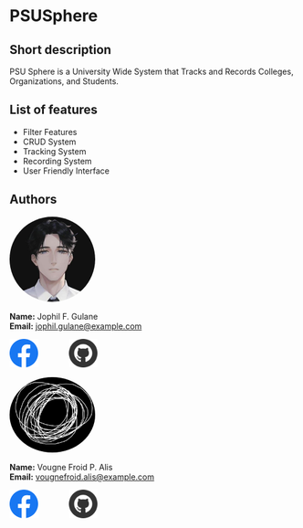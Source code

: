 # PSUSphere

## Short description
PSU Sphere is a University Wide System that Tracks and Records Colleges, Organizations, and Students.

## List of features
- Filter Features 
- CRUD System
- Tracking System
- Recording System
- User Friendly Interface

## Authors


<img style="width: 150px; border-radius: 50%;" src="img/Jays.png" alt="JophilGulane">

**Name:** Jophil F. Gulane   
**Email:** jophil.gulane@example.com  

[<img style = "margin-right: 50px;  width: 50px;" src="img/Facebook.svg">](https://web.facebook.com/jophil.gulane "Jophil Gulane FB")
[<img style = "width: 50px;" src="img/Github.svg">](https://github.com/JophilGulane "Jophil Gulane Github")


<img style="width: 150px; height: 150; border-radius: 50%;" src="img/Von.png" alt="VougneFroid">

**Name:** Vougne Froid P. Alis   
**Email:** vougnefroid.alis@example.com

[<img style = "margin-right: 50px; width: 50px;" src="img/Facebook.svg">](www.facebook.com/vougnefroid.alis19 "Vougne Froid Alis FB")
[<img style = "width: 50px;" src="img/Github.svg">](https://github.com/VougneFroid "Vougne Froid Alis Github")
